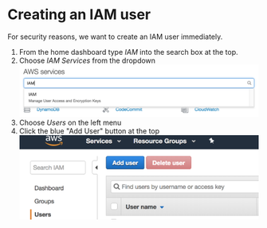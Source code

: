 # Creating an IAM user
For security reasons, we want to create an IAM user immediately.

1. From the home dashboard type *IAM* into the search box at the top.
2. Choose *IAM Services* from the dropdown
![Choose IAM](../assets/iam-1.png)
3. Choose *Users* on the left menu
4. Click the blue "Add User" button at the top
![Choose User Section](../assets/iam-2.png)

<!--stackedit_data:
eyJoaXN0b3J5IjpbMzA0NzgxODY4LDE0NTE5MDg3MjksNzE4NT
Y4OTkyLC0xMjEwNDMyOCwtMTk3OTkxMDAzOSwtNzAwNTMyODU1
LDE5MTQxODQ5OTAsLTE2NDA5MjkzMzQsMjEwNzQ1MDY0OSwxNT
A2NTg5MTQ3XX0=
-->